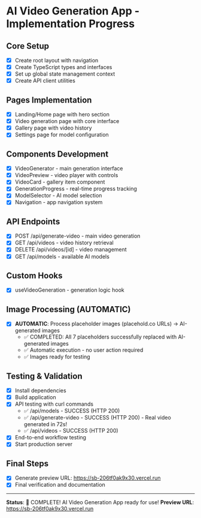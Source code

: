 # AI Video Generation App - Implementation Progress

## Core Setup
- [x] Create root layout with navigation
- [x] Create TypeScript types and interfaces
- [x] Set up global state management context
- [x] Create API client utilities

## Pages Implementation
- [x] Landing/Home page with hero section
- [x] Video generation page with core interface
- [x] Gallery page with video history
- [x] Settings page for model configuration

## Components Development
- [x] VideoGenerator - main generation interface
- [x] VideoPreview - video player with controls
- [x] VideoCard - gallery item component
- [x] GenerationProgress - real-time progress tracking
- [x] ModelSelector - AI model selection
- [x] Navigation - app navigation system

## API Endpoints
- [x] POST /api/generate-video - main video generation
- [x] GET /api/videos - video history retrieval
- [x] DELETE /api/videos/[id] - video management
- [x] GET /api/models - available AI models

## Custom Hooks
- [x] useVideoGeneration - generation logic hook

## Image Processing (AUTOMATIC)
- [x] **AUTOMATIC**: Process placeholder images (placehold.co URLs) → AI-generated images
  - ✅ COMPLETED: All 7 placeholders successfully replaced with AI-generated images
  - ✅ Automatic execution - no user action required
  - ✅ Images ready for testing

## Testing & Validation
- [x] Install dependencies
- [x] Build application
- [x] API testing with curl commands
  - ✅ /api/models - SUCCESS (HTTP 200)
  - ✅ /api/generate-video - SUCCESS (HTTP 200) - Real video generated in 72s!
  - ✅ /api/videos - SUCCESS (HTTP 200)
- [x] End-to-end workflow testing
- [x] Start production server

## Final Steps
- [x] Generate preview URL: https://sb-206tf0ak9x30.vercel.run
- [x] Final verification and documentation

---
**Status**: 🎉 COMPLETE! AI Video Generation App ready for use!
**Preview URL**: https://sb-206tf0ak9x30.vercel.run